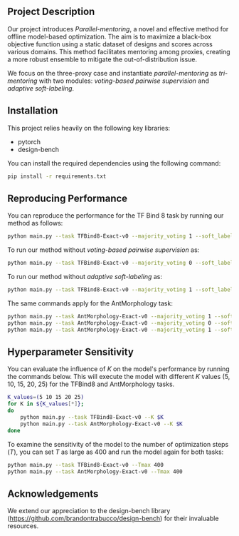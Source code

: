 ## Project Description

Our project introduces *Parallel-mentoring*, a novel and effective method for offline model-based optimization. The aim is to maximize a black-box objective function using a static dataset of designs and scores across various domains. This method facilitates mentoring among proxies, creating a more robust ensemble to mitigate the out-of-distribution issue. 

We focus on the three-proxy case and instantiate *parallel-mentoring* as *tri-mentoring* with two modules: *voting-based pairwise supervision* and *adaptive soft-labeling*.

## Installation
This project relies heavily on the following key libraries:

- pytorch
- design-bench

You can install the required dependencies using the following command:
```bash
pip install -r requirements.txt
```

## Reproducing Performance

You can reproduce the performance for the TF Bind 8 task by running our method as follows:
```bash
python main.py --task TFBind8-Exact-v0 --majority_voting 1 --soft_label 1
```
To run our method without *voting-based pairwise supervision* as:
```bash
python main.py --task TFBind8-Exact-v0 --majority_voting 0 --soft_label 1
```

To run our method without *adaptive soft-labeling* as:
```bash
python main.py --task TFBind8-Exact-v0 --majority_voting 1 --soft_label 0
```

The same commands apply for the AntMorphology task:
```bash
python main.py --task AntMorphology-Exact-v0 --majority_voting 1 --soft_label 1
python main.py --task AntMorphology-Exact-v0 --majority_voting 0 --soft_label 1
python main.py --task AntMorphology-Exact-v0 --majority_voting 1 --soft_label 0

```
## Hyperparameter Sensitivity 

You can evaluate the influence of $K$ on the model's performance by running the commands below. This will execute the model with different $K$ values (5, 10, 15, 20, 25) for the TFBind8 and AntMorphology tasks.

```bash
K_values=(5 10 15 20 25)
for K in ${K_values[*]};
do
    python main.py --task TFBind8-Exact-v0 --K $K
    python main.py --task AntMorphology-Exact-v0 --K $K
done
```

To examine the sensitivity of the model to the number of optimization steps ($T$), you can set $T$ as large as 400 and run the model again for both tasks:

```bash
python main.py --task TFBind8-Exact-v0 --Tmax 400
python main.py --task AntMorphology-Exact-v0 --Tmax 400
```

## Acknowledgements
We extend our appreciation to the design-bench library (https://github.com/brandontrabucco/design-bench) for their invaluable resources.